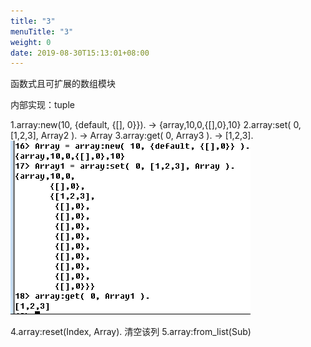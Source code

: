 ```yaml
---
title: "3"
menuTitle: "3"
weight: 0
date: 2019-08-30T15:13:01+08:00
---
```

函数式且可扩展的数组模块

内部实现：tuple

1.array:new(10, {default, {[], 0}}). -> {array,10,0,{[],0},10}
2.array:set( 0, [1,2,3], Array2 ). -> Array
3.array:get( 0, Array3 ). -> [1,2,3].
    
![](../../images/screenshot_1534642192915.png)

4.array:reset(Index, Array). 清空该列
5.array:from_list(Sub)